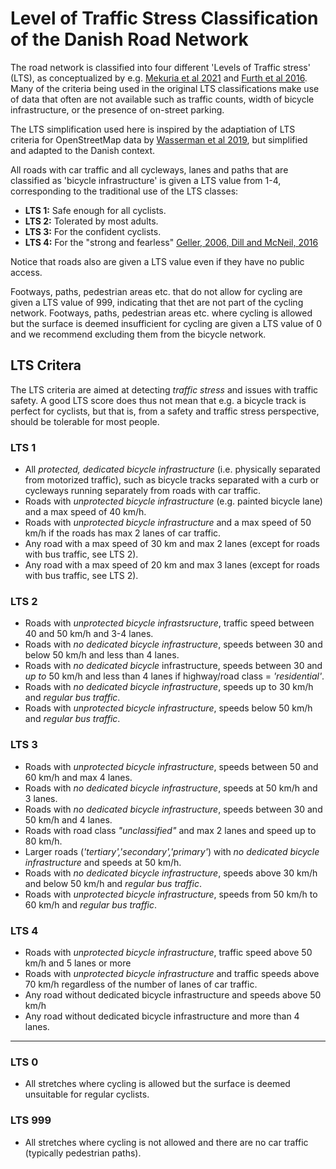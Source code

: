 # Level of Traffic Stress Classification of the Danish Road Network

The road network is classified into four different 'Levels of Traffic stress' (LTS), as conceptualized by e.g. [Mekuria et al 2021](https://transweb.sjsu.edu/research/Low-Stress-Bicycling-and-Network-Connectivity) and [Furth et al 2016](https://journals.sagepub.com/doi/10.3141/2587-06). Many of the criteria being used in the original LTS classifications make use of data that often are not available such as traffic counts, width of bicycle infrastructure, or the presence of on-street parking.

The LTS simplification used here is inspired by the adaptiation of LTS criteria for OpenStreetMap data by [Wasserman et al 2019](https://journals.sagepub.com/doi/full/10.1177/0361198119836772), but simplified and adapted to the Danish context.

All roads with car traffic and all cycleways, lanes and paths that are classified as 'bicycle infrastructure' is given a LTS value from 1-4, corresponding to the traditional use of the LTS classes:

* **LTS 1:** Safe enough for all cyclists.
* **LTS 2:** Tolerated by most adults.
* **LTS 3:** For the confident cyclists.
* **LTS 4:** For the "strong and fearless" [Geller, 2006, Dill and McNeil, 2016](https://journals.sagepub.com/doi/10.3141/2587-11)

Notice that roads also are given a LTS value even if they have no public access.

Footways, paths, pedestrian areas etc. that do not allow for cycling are given a LTS value of 999, indicating that thet are not part of the cycling network. Footways, paths, pedestrian areas etc. where cycling is allowed but the surface is deemed insufficient for cycling are given a LTS value of 0 and we recommend excluding them from the bicycle network.

## LTS Critera

The LTS criteria are aimed at detecting *traffic stress* and issues with traffic safety. A good LTS score does thus not mean that e.g. a bicycle track is perfect for cyclists, but that is, from a safety and traffic stress perspective, should be tolerable for most people.

### LTS 1

* All *protected, dedicated bicycle infrastructure* (i.e. physically separated from motorized traffic), such as bicycle tracks separated with a curb or cycleways running separately from roads with car traffic.
* Roads with *unprotected bicycle infrastructure* (e.g. painted bicycle lane) and a max speed of 40 km/h.
* Roads with *unprotected bicycle infrastructure* and a max speed of 50 km/h if the roads has max 2 lanes of car traffic.
* Any road with a max speed of 30 km and max 2 lanes (except for roads with bus traffic, see LTS 2).
* Any road with a max speed of 20 km and max 3 lanes (except for roads with bus traffic, see LTS 2).

### LTS 2

* Roads with *unprotected bicycle infrastsructure*, traffic speed between 40 and 50 km/h and 3-4 lanes.
* Roads with *no dedicated bicycle infrastructure*, speeds between 30 and below 50 km/h and less than 4 lanes.
* Roads with *no dedicated bicycle* infrastructure, speeds between 30 and *up to* 50 km/h and less than 4 lanes if highway/road class = *'residential'*.
* Roads with *no dedicated bicycle infrastructure*, speeds up to 30 km/h and *regular bus traffic*.
* Roads with *unprotected bicycle infrastructure*, speeds below 50 km/h and *regular bus traffic*.

### LTS 3

* Roads with *unprotected bicycle infrastructure*, speeds between 50 and 60 km/h and max 4 lanes.
* Roads with *no dedicated bicycle infrastructure*, speeds at 50 km/h and 3 lanes.
* Roads with *no dedicated bicycle infrastructure*, speeds between 30 and 50 km/h and 4 lanes.
* Roads with road class *"unclassified"* and max 2 lanes and speed up to 80 km/h.
* Larger roads (*'tertiary','secondary','primary'*) with *no dedicated bicycle infrastructure* and speeds at 50 km/h.
* Roads with *no dedicated bicycle infrastructure*, speeds above 30 km/h and below 50 km/h and *regular bus traffic*.
* Roads with *unprotected bicycle infrastructure*, speeds from 50 km/h to 60 km/h and *regular bus traffic*.

### LTS 4

* Roads with *unprotected bicycle infrastructure*, traffic speed above 50 km/h and 5 lanes or more
* Roads with *unprotected bicycle infrastructure* and traffic speeds above 70 km/h regardless of the number of lanes of car traffic.
* Any road without dedicated bicycle infrastructure and speeds above 50 km/h
* Any road without dedicated bicycle infrastructure and more than 4 lanes.
<!-- * Any road with *no dedicated bicycle infrastructure*, speeds above 50 km/h and *regular bus traffic*. -->

***

### LTS 0

* All stretches where cycling is allowed but the surface is deemed unsuitable for regular cyclists.

### LTS 999

* All stretches where cycling is not allowed and there are no car traffic (typically pedestrian paths).